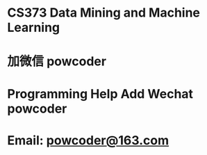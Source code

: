 # CS373 Data Mining and Machine Learning
# 加微信 powcoder

# Programming Help Add Wechat powcoder

# Email: powcoder@163.com

